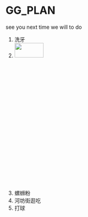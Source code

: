 # GG_PLAN
see you next time we will to do
1. 洗牙
2. <img src="https://user-images.githubusercontent.com/12573485/163546391-376a19fe-5773-4359-a86e-9e335cdfd135.jpg"   width="40%" height="10%">
3. 螺蛳粉
4. 河坊街逛吃
5. 打球
